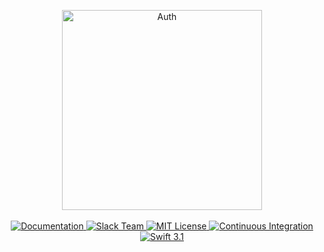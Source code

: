 <p align="center">
    <img src="https://cloud.githubusercontent.com/assets/1342803/24704008/10d9e7de-1a06-11e7-855b-af4a079ba6b5.png" width="320" alt="Auth">
    <br>
    <br>
    <a href="http://beta.docs.vapor.codes/auth/package/">
        <img src="http://img.shields.io/badge/read_the-docs-92A8D1.svg" alt="Documentation">
    </a>
    <a href="http://vapor.team">
        <img src="http://vapor.team/badge.svg" alt="Slack Team">
    </a>
    <a href="LICENSE">
        <img src="http://img.shields.io/badge/license-MIT-brightgreen.svg" alt="MIT License">
    </a>
    <a href="https://circleci.com/gh/vapor/auth">
        <img src="https://circleci.com/gh/vapor/auth.svg?style=shield" alt="Continuous Integration">
    </a>
    <a href="https://swift.org">
        <img src="http://img.shields.io/badge/swift-3.1-brightgreen.svg" alt="Swift 3.1">
    </a>
</center>